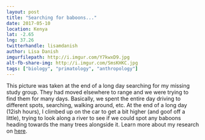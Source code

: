```yaml
---
layout: post
title: "Searching for baboons..."
date: 2017-05-10
location: Kenya
lat: -2.65
lng: 37.26
twitterhandle: lisamdanish
author: Lisa Danish
imgurfilepath: http://i.imgur.com/Y7kwxD9.jpg
alt-fb-share-img: http://i.imgur.com/SmsKHKC.jpg
tags: ["biology", "primatology", "anthropology"]
---
```


This picture was taken at the end of a long day searching for my missing study group. They had moved elsewhere to range and we were trying to find them for many days. Basically, we spent the entire day driving to different spots, searching, walking around, etc.  At the end of a long day (12ish hours), I climbed up on the car to get a bit higher (and goof off a little), trying to look along a river to see if we could spot any baboons heading towards the many trees alongside it. Learn more about my research on [here](https://www.researchgate.net/profile/Lisa_Danish). 
